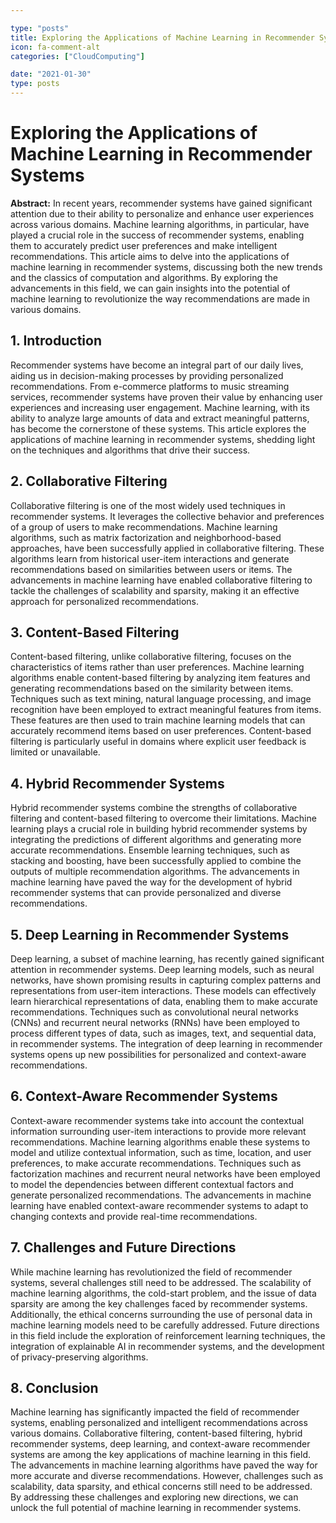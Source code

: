 ```yaml
---

type: "posts"
title: Exploring the Applications of Machine Learning in Recommender Systems
icon: fa-comment-alt
categories: ["CloudComputing"]

date: "2021-01-30"
type: posts
---
```





# Exploring the Applications of Machine Learning in Recommender Systems

**Abstract:**
In recent years, recommender systems have gained significant attention due to their ability to personalize and enhance user experiences across various domains. Machine learning algorithms, in particular, have played a crucial role in the success of recommender systems, enabling them to accurately predict user preferences and make intelligent recommendations. This article aims to delve into the applications of machine learning in recommender systems, discussing both the new trends and the classics of computation and algorithms. By exploring the advancements in this field, we can gain insights into the potential of machine learning to revolutionize the way recommendations are made in various domains.

## 1. Introduction
Recommender systems have become an integral part of our daily lives, aiding us in decision-making processes by providing personalized recommendations. From e-commerce platforms to music streaming services, recommender systems have proven their value by enhancing user experiences and increasing user engagement. Machine learning, with its ability to analyze large amounts of data and extract meaningful patterns, has become the cornerstone of these systems. This article explores the applications of machine learning in recommender systems, shedding light on the techniques and algorithms that drive their success.

## 2. Collaborative Filtering
Collaborative filtering is one of the most widely used techniques in recommender systems. It leverages the collective behavior and preferences of a group of users to make recommendations. Machine learning algorithms, such as matrix factorization and neighborhood-based approaches, have been successfully applied in collaborative filtering. These algorithms learn from historical user-item interactions and generate recommendations based on similarities between users or items. The advancements in machine learning have enabled collaborative filtering to tackle the challenges of scalability and sparsity, making it an effective approach for personalized recommendations.

## 3. Content-Based Filtering
Content-based filtering, unlike collaborative filtering, focuses on the characteristics of items rather than user preferences. Machine learning algorithms enable content-based filtering by analyzing item features and generating recommendations based on the similarity between items. Techniques such as text mining, natural language processing, and image recognition have been employed to extract meaningful features from items. These features are then used to train machine learning models that can accurately recommend items based on user preferences. Content-based filtering is particularly useful in domains where explicit user feedback is limited or unavailable.

## 4. Hybrid Recommender Systems
Hybrid recommender systems combine the strengths of collaborative filtering and content-based filtering to overcome their limitations. Machine learning plays a crucial role in building hybrid recommender systems by integrating the predictions of different algorithms and generating more accurate recommendations. Ensemble learning techniques, such as stacking and boosting, have been successfully applied to combine the outputs of multiple recommendation algorithms. The advancements in machine learning have paved the way for the development of hybrid recommender systems that can provide personalized and diverse recommendations.

## 5. Deep Learning in Recommender Systems
Deep learning, a subset of machine learning, has recently gained significant attention in recommender systems. Deep learning models, such as neural networks, have shown promising results in capturing complex patterns and representations from user-item interactions. These models can effectively learn hierarchical representations of data, enabling them to make accurate recommendations. Techniques such as convolutional neural networks (CNNs) and recurrent neural networks (RNNs) have been employed to process different types of data, such as images, text, and sequential data, in recommender systems. The integration of deep learning in recommender systems opens up new possibilities for personalized and context-aware recommendations.

## 6. Context-Aware Recommender Systems
Context-aware recommender systems take into account the contextual information surrounding user-item interactions to provide more relevant recommendations. Machine learning algorithms enable these systems to model and utilize contextual information, such as time, location, and user preferences, to make accurate recommendations. Techniques such as factorization machines and recurrent neural networks have been employed to model the dependencies between different contextual factors and generate personalized recommendations. The advancements in machine learning have enabled context-aware recommender systems to adapt to changing contexts and provide real-time recommendations.

## 7. Challenges and Future Directions
While machine learning has revolutionized the field of recommender systems, several challenges still need to be addressed. The scalability of machine learning algorithms, the cold-start problem, and the issue of data sparsity are among the key challenges faced by recommender systems. Additionally, the ethical concerns surrounding the use of personal data in machine learning models need to be carefully addressed. Future directions in this field include the exploration of reinforcement learning techniques, the integration of explainable AI in recommender systems, and the development of privacy-preserving algorithms.

## 8. Conclusion
Machine learning has significantly impacted the field of recommender systems, enabling personalized and intelligent recommendations across various domains. Collaborative filtering, content-based filtering, hybrid recommender systems, deep learning, and context-aware recommender systems are among the key applications of machine learning in this field. The advancements in machine learning algorithms have paved the way for more accurate and diverse recommendations. However, challenges such as scalability, data sparsity, and ethical concerns still need to be addressed. By addressing these challenges and exploring new directions, we can unlock the full potential of machine learning in recommender systems.